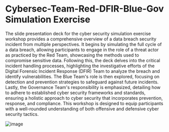 # Cybersec-Team-Red-DFIR-Blue-Gov Simulation Exercise

The slide presentation deck for the cyber security simulation exercise workshop provides a comprehensive overview of a data breach security incident from multiple perspectives. It begins by simulating the full cycle of a data breach, allowing participants to engage in the role of a threat actor as practiced by the Red Team, showcasing the methods used to compromise sensitive data. Following this, the deck delves into the critical incident handling processes, highlighting the investigative efforts of the Digital Forensic Incident Response (DFIR) Team to analyze the breach and identify vulnerabilities. The Blue Team's role is then explored, focusing on detection and prevention strategies to safeguard against future incidents. Lastly, the Governance Team's responsibility is emphasized, detailing how to adhere to established cyber security frameworks and standards, ensuring a holistic approach to cyber security that incorporates prevention, response, and compliance. This workshop is designed to equip participants with a well-rounded understanding of both offensive and defensive cyber security tactics. 

![image](https://github.com/user-attachments/assets/1e88b2ea-f9bf-4682-9e5c-432bf96a0999)
